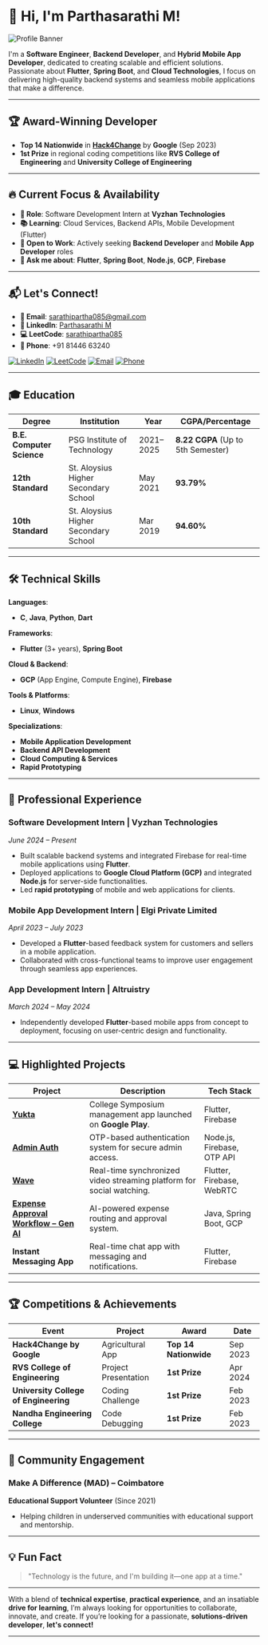 # 👋 **Hi, I'm Parthasarathi M!**  

![Profile Banner](https://via.placeholder.com/1200x300?text=Parthasarathi+M+GitHub+Profile)

I'm a **Software Engineer**, **Backend Developer**, and **Hybrid Mobile App Developer**, dedicated to creating scalable and efficient solutions. Passionate about **Flutter**, **Spring Boot**, and **Cloud Technologies**, I focus on delivering high-quality backend systems and seamless mobile applications that make a difference.

---

## 🏆 **Award-Winning Developer**  

- **Top 14 Nationwide** in **[Hack4Change](https://developers.google.com/community/hack4change)** by **Google** (Sep 2023)
- **1st Prize** in regional coding competitions like **RVS College of Engineering** and **University College of Engineering**

---

## 🔥 **Current Focus & Availability**

- **💼 Role**: Software Development Intern at **Vyzhan Technologies**
- **📚 Learning**: Cloud Services, Backend APIs, Mobile Development (Flutter)
- **🎯 Open to Work**: Actively seeking **Backend Developer** and **Mobile App Developer** roles
- **💬 Ask me about**: **Flutter**, **Spring Boot**, **Node.js**, **GCP**, **Firebase**

---

## 📬 **Let's Connect!**  

- **📧 Email**: [sarathipartha085@gmail.com](mailto:sarathipartha085@gmail.com)  
- **🔗 LinkedIn**: [Parthasarathi M](https://www.linkedin.com/in/sarathipartha085/)  
- **💻 LeetCode**: [sarathipartha085](https://leetcode.com/u/sarathipartha085/)  
- **📱 Phone**: +91 81446 63240  

[![LinkedIn](https://img.shields.io/badge/LinkedIn-%230A66C2?style=flat&logo=linkedin&logoColor=white)](https://www.linkedin.com/in/sarathipartha085/)
[![LeetCode](https://img.shields.io/badge/LeetCode-FFA116?style=flat&logo=leetcode&logoColor=white)](https://leetcode.com/u/sarathipartha085/)
[![Email](https://img.shields.io/badge/Email-%23D14836?style=flat&logo=gmail&logoColor=white)](mailto:sarathipartha085@gmail.com)
[![Phone](https://img.shields.io/badge/Phone-%2300A859?style=flat&logo=phone&logoColor=white)](tel:+918144663240)

---

## 🎓 **Education**  

| **Degree** | **Institution** | **Year** | **CGPA/Percentage** |  
|------------|-----------------|----------|---------------------|  
| **B.E. Computer Science** | PSG Institute of Technology | 2021–2025 | **8.22 CGPA** (Up to 5th Semester)  
| **12th Standard** | St. Aloysius Higher Secondary School | May 2021 | **93.79%**  
| **10th Standard** | St. Aloysius Higher Secondary School | Mar 2019 | **94.60%**  

---

## 🛠️ **Technical Skills**  

**Languages**:  
- **C**, **Java**, **Python**, **Dart**

**Frameworks**:  
- **Flutter** (3+ years), **Spring Boot**

**Cloud & Backend**:  
- **GCP** (App Engine, Compute Engine), **Firebase**

**Tools & Platforms**:  
- **Linux**, **Windows**

**Specializations**:  
- **Mobile Application Development**  
- **Backend API Development**  
- **Cloud Computing & Services**  
- **Rapid Prototyping**

---

## 💼 **Professional Experience**  

### **Software Development Intern** | **Vyzhan Technologies**  
*June 2024 – Present*  
- Built scalable backend systems and integrated Firebase for real-time mobile applications using **Flutter**.  
- Deployed applications to **Google Cloud Platform (GCP)** and integrated **Node.js** for server-side functionalities.  
- Led **rapid prototyping** of mobile and web applications for clients.

### **Mobile App Development Intern** | **Elgi Private Limited**  
*April 2023 – July 2023*  
- Developed a **Flutter**-based feedback system for customers and sellers in a mobile application.  
- Collaborated with cross-functional teams to improve user engagement through seamless app experiences.

### **App Development Intern** | **Altruistry**  
*March 2024 – May 2024*  
- Independently developed **Flutter**-based mobile apps from concept to deployment, focusing on user-centric design and functionality.

---

## 💻 **Highlighted Projects**  

| **Project** | **Description** | **Tech Stack** |  
|-------------|-----------------|----------------|  
| **[Yukta](https://play.google.com/store/apps/details?id=com.example.yukta)** | College Symposium management app launched on **Google Play**. | Flutter, Firebase |  
| **[Admin Auth](#)** | OTP-based authentication system for secure admin access. | Node.js, Firebase, OTP API |  
| **[Wave](#)** | Real-time synchronized video streaming platform for social watching. | Flutter, Firebase, WebRTC |  
| **[Expense Approval Workflow – Gen AI](https://github.com/sarathipartha085/Expense-Approval-Workflow-use-case)** | AI-powered expense routing and approval system. | Java, Spring Boot, GCP |  
| **Instant Messaging App** | Real-time chat app with messaging and notifications. | Flutter, Firebase |  

---

## 🏆 **Competitions & Achievements**  

| **Event** | **Project** | **Award** | **Date** |  
|-----------|-------------|-----------|----------|  
| **Hack4Change by Google** | Agricultural App | **Top 14 Nationwide** | Sep 2023 |  
| **RVS College of Engineering** | Project Presentation | **1st Prize** | Apr 2024 |  
| **University College of Engineering** | Coding Challenge | **1st Prize** | Feb 2023 |  
| **Nandha Engineering College** | Code Debugging | **1st Prize** | Feb 2023 |

---

## 🤝 **Community Engagement**  

### **Make A Difference (MAD)** – **Coimbatore**  
**Educational Support Volunteer** (Since 2021)  
- Helping children in underserved communities with educational support and mentorship.  

---

## 💡 **Fun Fact**  
> "Technology is the future, and I'm building it—one app at a time."

---

With a blend of **technical expertise**, **practical experience**, and an insatiable **drive for learning**, I’m always looking for opportunities to collaborate, innovate, and create. If you’re looking for a passionate, **solutions-driven developer**, **let's connect!**

---

